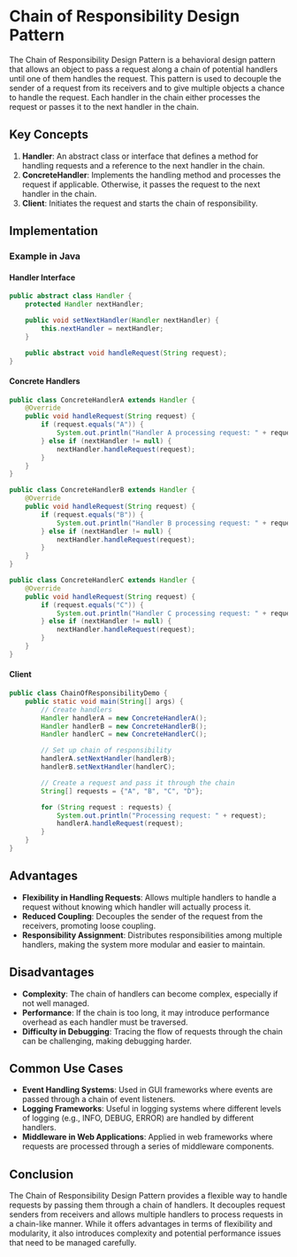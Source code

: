 # Chain of Responsibility Design Pattern

The Chain of Responsibility Design Pattern is a behavioral design pattern that allows an object to pass a request along a chain of potential handlers until one of them handles the request. This pattern is used to decouple the sender of a request from its receivers and to give multiple objects a chance to handle the request. Each handler in the chain either processes the request or passes it to the next handler in the chain.

## Key Concepts

1. **Handler**: An abstract class or interface that defines a method for handling requests and a reference to the next handler in the chain.
2. **ConcreteHandler**: Implements the handling method and processes the request if applicable. Otherwise, it passes the request to the next handler in the chain.
3. **Client**: Initiates the request and starts the chain of responsibility.

## Implementation

### Example in Java

#### Handler Interface

```java
public abstract class Handler {
    protected Handler nextHandler;

    public void setNextHandler(Handler nextHandler) {
        this.nextHandler = nextHandler;
    }

    public abstract void handleRequest(String request);
}
```

#### Concrete Handlers

```java
public class ConcreteHandlerA extends Handler {
    @Override
    public void handleRequest(String request) {
        if (request.equals("A")) {
            System.out.println("Handler A processing request: " + request);
        } else if (nextHandler != null) {
            nextHandler.handleRequest(request);
        }
    }
}

public class ConcreteHandlerB extends Handler {
    @Override
    public void handleRequest(String request) {
        if (request.equals("B")) {
            System.out.println("Handler B processing request: " + request);
        } else if (nextHandler != null) {
            nextHandler.handleRequest(request);
        }
    }
}

public class ConcreteHandlerC extends Handler {
    @Override
    public void handleRequest(String request) {
        if (request.equals("C")) {
            System.out.println("Handler C processing request: " + request);
        } else if (nextHandler != null) {
            nextHandler.handleRequest(request);
        }
    }
}
```

#### Client

```java
public class ChainOfResponsibilityDemo {
    public static void main(String[] args) {
        // Create handlers
        Handler handlerA = new ConcreteHandlerA();
        Handler handlerB = new ConcreteHandlerB();
        Handler handlerC = new ConcreteHandlerC();

        // Set up chain of responsibility
        handlerA.setNextHandler(handlerB);
        handlerB.setNextHandler(handlerC);

        // Create a request and pass it through the chain
        String[] requests = {"A", "B", "C", "D"};

        for (String request : requests) {
            System.out.println("Processing request: " + request);
            handlerA.handleRequest(request);
        }
    }
}
```

## Advantages

- **Flexibility in Handling Requests**: Allows multiple handlers to handle a request without knowing which handler will actually process it.
- **Reduced Coupling**: Decouples the sender of the request from the receivers, promoting loose coupling.
- **Responsibility Assignment**: Distributes responsibilities among multiple handlers, making the system more modular and easier to maintain.

## Disadvantages

- **Complexity**: The chain of handlers can become complex, especially if not well managed.
- **Performance**: If the chain is too long, it may introduce performance overhead as each handler must be traversed.
- **Difficulty in Debugging**: Tracing the flow of requests through the chain can be challenging, making debugging harder.

## Common Use Cases

- **Event Handling Systems**: Used in GUI frameworks where events are passed through a chain of event listeners.
- **Logging Frameworks**: Useful in logging systems where different levels of logging (e.g., INFO, DEBUG, ERROR) are handled by different handlers.
- **Middleware in Web Applications**: Applied in web frameworks where requests are processed through a series of middleware components.

## Conclusion

The Chain of Responsibility Design Pattern provides a flexible way to handle requests by passing them through a chain of handlers. It decouples request senders from receivers and allows multiple handlers to process requests in a chain-like manner. While it offers advantages in terms of flexibility and modularity, it also introduces complexity and potential performance issues that need to be managed carefully.
